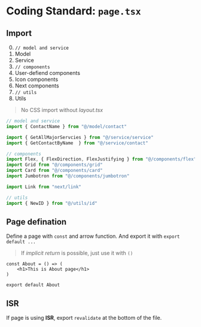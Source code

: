 # Coding Standard: `page.tsx`

## Import

0. `// model and service`
1. Model
2. Service
3. `// components`
4. User-defiend components
5. Icon components
6. Next components
7. `// utils`
8. Utils

> No CSS import without *layout.tsx*

```ts
// model and service
import { ContactName } from "@/model/contact"

import { GetAllMajorServcies } from "@/service/service"
import { GetContactByName  } from "@/service/contact"

// components
import Flex, { FlexDirection, FlexJustifying } from "@/components/flex"
import Grid from "@/components/grid"
import Card from "@/components/card"
import Jumbotron from "@/components/jumbotron"

import Link from "next/link"

// utils
import { NewID } from "@/utils/id"
```

## Page defination

Define a page with `const` and arrow function.
And export it with `export default ...`

> If *implicit return* is possible, just use it with `()`

```tsx
const About = () => (
    <h1>This is About page</h1>
)

export default About
```

## ISR

If page is using **ISR**, export `revalidate` at the bottom of the file.
